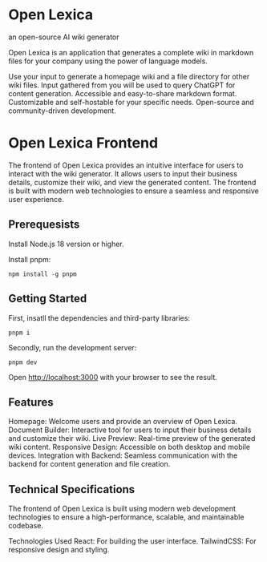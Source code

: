 # Open Lexica
an open-source AI wiki generator 

Open Lexica is an application that generates a complete wiki in markdown files for your company using the power of language models.

Use your input to generate a homepage wiki and a file directory for other wiki files.
Input gathered from you will be used to query ChatGPT for content generation.
Accessible and easy-to-share markdown format.
Customizable and self-hostable for your specific needs.
Open-source and community-driven development.

# Open Lexica Frontend
The frontend of Open Lexica provides an intuitive interface for users to interact with the wiki generator. It allows users to input their business details, customize their wiki, and view the generated content. The frontend is built with modern web technologies to ensure a seamless and responsive user experience.

## Prerequesists 
Install Node.js 18 version or higher.

Install pnpm:
```
npm install -g pnpm
```

## Getting Started
First, insatll the dependencies and third-party libraries:
```
pnpm i
```
Secondly, run the development server:

```
pnpm dev
```

Open [http://localhost:3000](http://localhost:3000) with your browser to see the result.

## Features
Homepage: Welcome users and provide an overview of Open Lexica.
Document Builder: Interactive tool for users to input their business details and customize their wiki.
Live Preview: Real-time preview of the generated wiki content.
Responsive Design: Accessible on both desktop and mobile devices.
Integration with Backend: Seamless communication with the backend for content generation and file creation.

## Technical Specifications
The frontend of Open Lexica is built using modern web development technologies to ensure a high-performance, scalable, and maintainable codebase.

Technologies Used
React: For building the user interface.
TailwindCSS: For responsive design and styling.

